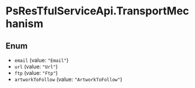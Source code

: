 # PsResTfulServiceApi.TransportMechanism

## Enum

* `email` (value: `"Email"`)
* `url` (value: `"Url"`)
* `ftp` (value: `"Ftp"`)
* `artworkToFollow` (value: `"ArtworkToFollow"`)
